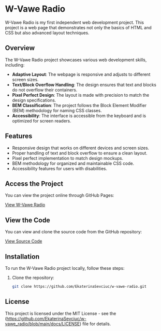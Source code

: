# W-Vawe Radio

W-Vawe Radio is my first independent web development project. This project is a web page that demonstrates not only the basics of HTML and CSS but also advanced layout techniques.

## Overview

The W-Vawe Radio project showcases various web development skills, including:

- **Adaptive Layout**: The webpage is responsive and adjusts to different screen sizes.
- **Text/Block Overflow Handling**: The design ensures that text and blocks do not overflow their containers.
- **Pixel Perfect Design**: The layout is made with precision to match the design specifications.
- **BEM Classification**: The project follows the Block Element Modifier (BEM) methodology for naming CSS classes.
- **Accessibility**: The interface is accessible from the keyboard and is optimized for screen readers.

## Features

- Responsive design that works on different devices and screen sizes.
- Proper handling of text and block overflow to ensure a clean layout.
- Pixel perfect implementation to match design mockups.
- BEM methodology for organized and maintainable CSS code.
- Accessibility features for users with disabilities.

## Access the Project

You can view the project online through GitHub Pages:

[View W-Vawe Radio](https://EkaterinaSevciuc.github.io/w-vawe-radio/)

## View the Code

You can view and clone the source code from the GitHub repository:

[View Source Code](https://github.com/EkaterinaSevciuc/w-vawe-radio)

## Installation

To run the W-Vawe Radio project locally, follow these steps:

1. Clone the repository:
   ```bash
   git clone https://github.com/EkaterinaSevciuc/w-vawe-radio.git

## License
  This project is licensed under the MIT License - see the (https://github.com/EkaterinaSevciuc/w-vawe_radio/blob/main/docs/LICENSE) file for details. 
